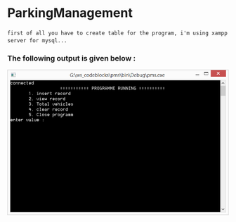 # ParkingManagement
``
first of all you have to create table for the program,
i'm using xampp server for mysql...
``

### The following output is given below :

![img](img.png)

